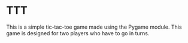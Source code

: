 # TTT

This is a simple tic-tac-toe game made using the Pygame module. This game is designed for two players who have to go in turns. 
